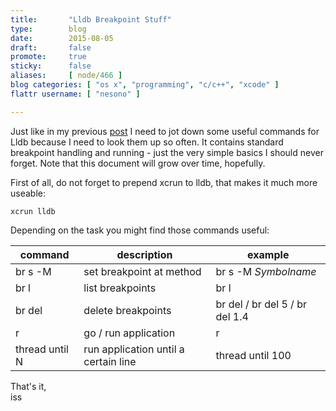 ```yaml
---
title:       "Lldb Breakpoint Stuff"
type:        blog
date:        2015-08-05
draft:       false
promote:     true
sticky:      false
aliases:     [ node/466 ]
blog categories: [ "os x", "programming", "c/c++", "xcode" ]
flattr username: [ "nesono" ]

---
```


<!--more-->
Just like in my previous [post][1] I need to jot down some useful commands for Lldb because I need to look them up so often. It contains standard breakpoint handling and running - just the very simple basics I should never forget. Note that this document will grow over time, hopefully.

First of all, do not forget to prepend xcrun to lldb, that makes it much more useable:

<pre><code class="bash">xcrun lldb <executable></code></pre>

Depending on the task you might find those commands useful:

| command | description              | example |
| ------- | ------------------------ | ------- |
| br s -M | set breakpoint at method | br s -M *Symbolname* |
| br l    | list breakpoints         | br l    |
| br del  | delete breakpoints       | br del / br del 5 / br del 1.4 |
| r       | go / run application     | r       |
| thread until N | run application until a certain line | thread until 100 |

That's it,  
iss

[1]: https://www.nesono.com/content/windbg-breakpoint-stuff "WinDbg Breakpoint Stuff"
